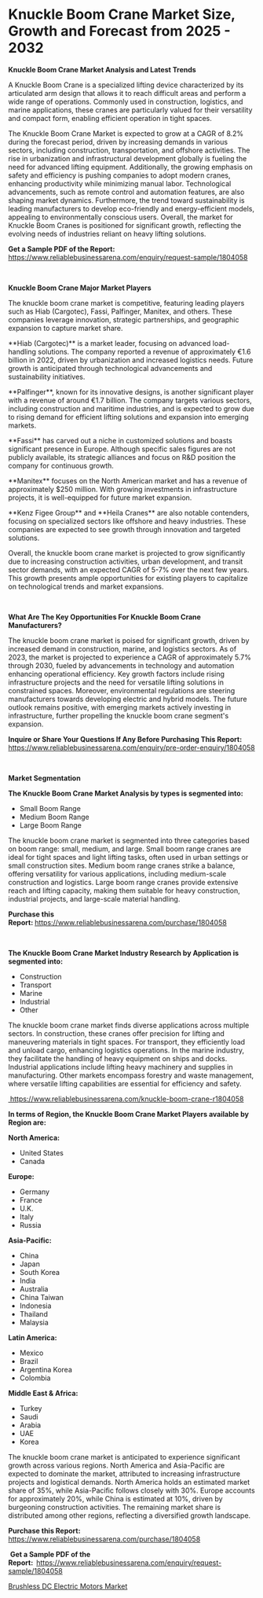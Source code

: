 <p><h1>Knuckle Boom Crane Market Size, Growth and Forecast from 2025 - 2032</h1></p><p><strong>Knuckle Boom Crane Market Analysis and Latest Trends</strong></p>
<p><p>A Knuckle Boom Crane is a specialized lifting device characterized by its articulated arm design that allows it to reach difficult areas and perform a wide range of operations. Commonly used in construction, logistics, and marine applications, these cranes are particularly valued for their versatility and compact form, enabling efficient operation in tight spaces.</p><p>The Knuckle Boom Crane Market is expected to grow at a CAGR of 8.2% during the forecast period, driven by increasing demands in various sectors, including construction, transportation, and offshore activities. The rise in urbanization and infrastructural development globally is fueling the need for advanced lifting equipment. Additionally, the growing emphasis on safety and efficiency is pushing companies to adopt modern cranes, enhancing productivity while minimizing manual labor. Technological advancements, such as remote control and automation features, are also shaping market dynamics. Furthermore, the trend toward sustainability is leading manufacturers to develop eco-friendly and energy-efficient models, appealing to environmentally conscious users. Overall, the market for Knuckle Boom Cranes is positioned for significant growth, reflecting the evolving needs of industries reliant on heavy lifting solutions.</p></p>
<p><strong>Get a Sample PDF of the Report:&nbsp;</strong> <a href="https://www.reliablebusinessarena.com/enquiry/request-sample/1804058?utm_campaign=1871&utm_medium=2&utm_source=Github&utm_content=ia&utm_term=19022025&utm_id=knuckle-boom-crane">https://www.reliablebusinessarena.com/enquiry/request-sample/1804058</a></p>
<p>&nbsp;</p>
<p><strong>Knuckle Boom Crane Major Market Players</strong></p>
<p><p>The knuckle boom crane market is competitive, featuring leading players such as Hiab (Cargotec), Fassi, Palfinger, Manitex, and others. These companies leverage innovation, strategic partnerships, and geographic expansion to capture market share.</p><p>**Hiab (Cargotec)** is a market leader, focusing on advanced load-handling solutions. The company reported a revenue of approximately €1.6 billion in 2022, driven by urbanization and increased logistics needs. Future growth is anticipated through technological advancements and sustainability initiatives.</p><p>**Palfinger**, known for its innovative designs, is another significant player with a revenue of around €1.7 billion. The company targets various sectors, including construction and maritime industries, and is expected to grow due to rising demand for efficient lifting solutions and expansion into emerging markets.</p><p>**Fassi** has carved out a niche in customized solutions and boasts significant presence in Europe. Although specific sales figures are not publicly available, its strategic alliances and focus on R&D position the company for continuous growth.</p><p>**Manitex** focuses on the North American market and has a revenue of approximately $250 million. With growing investments in infrastructure projects, it is well-equipped for future market expansion.</p><p>**Kenz Figee Group** and **Heila Cranes** are also notable contenders, focusing on specialized sectors like offshore and heavy industries. These companies are expected to see growth through innovation and targeted solutions.</p><p>Overall, the knuckle boom crane market is projected to grow significantly due to increasing construction activities, urban development, and transit sector demands, with an expected CAGR of 5-7% over the next few years. This growth presents ample opportunities for existing players to capitalize on technological trends and market expansions.</p></p>
<p>&nbsp;</p>
<p><strong>What Are The Key Opportunities For Knuckle Boom Crane Manufacturers?</strong></p>
<p><p>The knuckle boom crane market is poised for significant growth, driven by increased demand in construction, marine, and logistics sectors. As of 2023, the market is projected to experience a CAGR of approximately 5.7% through 2030, fueled by advancements in technology and automation enhancing operational efficiency. Key growth factors include rising infrastructure projects and the need for versatile lifting solutions in constrained spaces. Moreover, environmental regulations are steering manufacturers towards developing electric and hybrid models. The future outlook remains positive, with emerging markets actively investing in infrastructure, further propelling the knuckle boom crane segment's expansion.</p></p>
<p><strong>Inquire or Share Your Questions If Any Before Purchasing This Report:</strong> <a href="https://www.reliablebusinessarena.com/enquiry/pre-order-enquiry/1804058?utm_campaign=1871&utm_medium=2&utm_source=Github&utm_content=ia&utm_term=19022025&utm_id=knuckle-boom-crane">https://www.reliablebusinessarena.com/enquiry/pre-order-enquiry/1804058</a></p>
<p>&nbsp;</p>
<p><strong>Market Segmentation</strong></p>
<p><strong>The Knuckle Boom Crane Market Analysis by types is segmented into:</strong></p>
<p><ul><li>Small Boom Range</li><li>Medium Boom Range</li><li>Large Boom Range</li></ul></p>
<p><p>The knuckle boom crane market is segmented into three categories based on boom range: small, medium, and large. Small boom range cranes are ideal for tight spaces and light lifting tasks, often used in urban settings or small construction sites. Medium boom range cranes strike a balance, offering versatility for various applications, including medium-scale construction and logistics. Large boom range cranes provide extensive reach and lifting capacity, making them suitable for heavy construction, industrial projects, and large-scale material handling.</p></p>
<p><strong>Purchase this Report:&nbsp;</strong><a href="https://www.reliablebusinessarena.com/purchase/1804058?utm_campaign=1871&utm_medium=2&utm_source=Github&utm_content=ia&utm_term=19022025&utm_id=knuckle-boom-crane">https://www.reliablebusinessarena.com/purchase/1804058</a></p>
<p>&nbsp;</p>
<p><strong>The Knuckle Boom Crane Market Industry Research by Application is segmented into:</strong></p>
<p><ul><li>Construction</li><li>Transport</li><li>Marine</li><li>Industrial</li><li>Other</li></ul></p>
<p><p>The knuckle boom crane market finds diverse applications across multiple sectors. In construction, these cranes offer precision for lifting and maneuvering materials in tight spaces. For transport, they efficiently load and unload cargo, enhancing logistics operations. In the marine industry, they facilitate the handling of heavy equipment on ships and docks. Industrial applications include lifting heavy machinery and supplies in manufacturing. Other markets encompass forestry and waste management, where versatile lifting capabilities are essential for efficiency and safety.</p></p>
<p><a href="https://www.reliablebusinessarena.com/knuckle-boom-crane-r1804058?utm_campaign=1871&utm_medium=2&utm_source=Github&utm_content=ia&utm_term=19022025&utm_id=knuckle-boom-crane">&nbsp;https://www.reliablebusinessarena.com/knuckle-boom-crane-r1804058</a></p>
<p><strong>In terms of Region, the Knuckle Boom Crane Market Players available by Region are:</strong></p>
<p>
    <p> <strong> North America: </strong>
        <ul>
            <li>United States</li>
            <li>Canada</li>
        </ul>
        </p> 
    <p> <strong> Europe: </strong>
        <ul>
            <li>Germany</li>
            <li>France</li>
            <li>U.K.</li>
            <li>Italy</li>
            <li>Russia</li>
        </ul>
        </p> 
    <p> <strong> Asia-Pacific: </strong>
        <ul>
            <li>China</li>
            <li>Japan</li>
            <li>South Korea</li>
            <li>India</li>
            <li>Australia</li>
            <li>China Taiwan</li>
            <li>Indonesia</li>
            <li>Thailand</li>
            <li>Malaysia</li>
        </ul>
        </p> 
    <p> <strong> Latin America: </strong>
        <ul>
            <li>Mexico</li>
            <li>Brazil</li>
            <li>Argentina Korea</li>
            <li>Colombia</li>
        </ul>
        </p> 
    <p> <strong> Middle East & Africa: </strong>
        <ul>
            <li>Turkey</li>
            <li>Saudi</li>
            <li>Arabia</li>
            <li>UAE</li>
            <li>Korea</li>
        </ul>
    </p>
    </p>
<p><p>The knuckle boom crane market is anticipated to experience significant growth across various regions. North America and Asia-Pacific are expected to dominate the market, attributed to increasing infrastructure projects and logistical demands. North America holds an estimated market share of 35%, while Asia-Pacific follows closely with 30%. Europe accounts for approximately 20%, while China is estimated at 10%, driven by burgeoning construction activities. The remaining market share is distributed among other regions, reflecting a diversified growth landscape.</p></p>
<p><strong>Purchase this Report: </strong><a href="https://www.reliablebusinessarena.com/purchase/1804058?utm_campaign=1871&utm_medium=2&utm_source=Github&utm_content=ia&utm_term=19022025&utm_id=knuckle-boom-crane">https://www.reliablebusinessarena.com/purchase/1804058</a></p>
<p>&nbsp;<strong>Get a Sample PDF of the Report:&nbsp;&nbsp;</strong><a href="https://www.reliablebusinessarena.com/enquiry/request-sample/1804058?utm_campaign=1871&utm_medium=2&utm_source=Github&utm_content=ia&utm_term=19022025&utm_id=knuckle-boom-crane">https://www.reliablebusinessarena.com/enquiry/request-sample/1804058</a></p>
<p><strong></strong></p>
<p><p><a href="https://github.com/marloy8/Market-Research-Report-List-7/blob/main/brushless-dc-electric-motors-market.md?utm_campaign=1871&utm_medium=2&utm_source=Github&utm_content=ia&utm_term=19022025&utm_id=knuckle-boom-crane">Brushless DC Electric Motors Market</a></p></p>